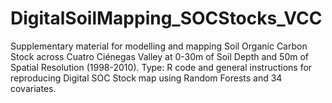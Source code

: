 # DigitalSoilMapping_SOCStocks_VCC
Supplementary material for modelling and mapping Soil Organic Carbon Stock across Cuatro Ciénegas Valley at 0-30m of Soil Depth and 50m of Spatial Resolution (1998-2010). Type: R code and general instructions for reproducing Digital SOC Stock map using Random Forests and 34 covariates.
